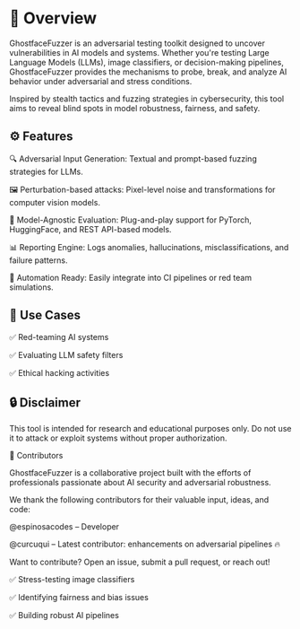 # 🧠 Overview

GhostfaceFuzzer is an adversarial testing toolkit designed to uncover vulnerabilities in AI models and systems. Whether you're testing Large Language Models (LLMs), image classifiers, or decision-making pipelines, GhostfaceFuzzer provides the mechanisms to probe, break, and analyze AI behavior under adversarial and stress conditions.

Inspired by stealth tactics and fuzzing strategies in cybersecurity, this tool aims to reveal blind spots in model robustness, fairness, and safety.

## ⚙️ Features

🔍 Adversarial Input Generation: Textual and prompt-based fuzzing strategies for LLMs.

🖼️ Perturbation-based attacks: Pixel-level noise and transformations for computer vision models.

🧪 Model-Agnostic Evaluation: Plug-and-play support for PyTorch, HuggingFace, and REST API-based models.

📊 Reporting Engine: Logs anomalies, hallucinations, misclassifications, and failure patterns.

🦾 Automation Ready: Easily integrate into CI pipelines or red team simulations.

## 🎯 Use Cases

✅ Red-teaming AI systems

✅ Evaluating LLM safety filters

✅ Ethical hacking activities

## 🔒 Disclaimer

This tool is intended for research and educational purposes only. Do not use it to attack or exploit systems without proper authorization.

🤝 Contributors

GhostfaceFuzzer is a collaborative project built with the efforts of professionals passionate about AI security and adversarial robustness.

We thank the following contributors for their valuable input, ideas, and code:

@espinosacodes – Developer

@curcuqui – Latest contributor: enhancements on adversarial pipelines 🔥

Want to contribute? Open an issue, submit a pull request, or reach out!

✅ Stress-testing image classifiers

✅ Identifying fairness and bias issues

✅ Building robust AI pipelines
